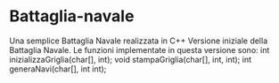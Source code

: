# Battaglia-navale
Una semplice Battaglia Navale realizzata in C++
Versione iniziale della Battaglia Navale. Le funzioni implementate in questa versione sono:
int inizializzaGriglia(char[], int);
void stampaGriglia(char[], int, int);
int generaNavi(char[], int int);
